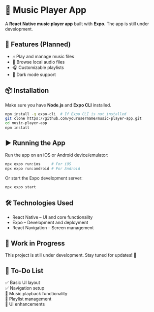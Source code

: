 # 🎵 Music Player App  

A **React Native music player app** built with **Expo**. The app is still under development.  

## 🚀 Features (Planned)  
- 🎶 Play and manage music files  
- 📂 Browse local audio files  
- 🎧 Customizable playlists  
- 🌙 Dark mode support  

## 📦 Installation  

Make sure you have **Node.js** and **Expo CLI** installed.  

```sh
npm install -g expo-cli  # If Expo CLI is not installed
git clone https://github.com/yourusername/music-player-app.git
cd music-player-app
npm install
```

## ▶️ Running the App

Run the app on an iOS or Android device/emulator:

```sh
npx expo run:ios     # For iOS
npx expo run:android # For Android
```
Or start the Expo development server:
```sh
npx expo start
```

## 🛠️ Technologies Used

- React Native – UI and core functionality
- Expo – Development and deployment
- React Navigation – Screen management

## 🚧 Work in Progress

This project is still under development. Stay tuned for updates! 🚀

## 📌 To-Do List

✅ Basic UI layout \
✅ Navigation setup \
🔲 Music playback functionality \
🔲 Playlist management \
🔲 UI enhancements 





